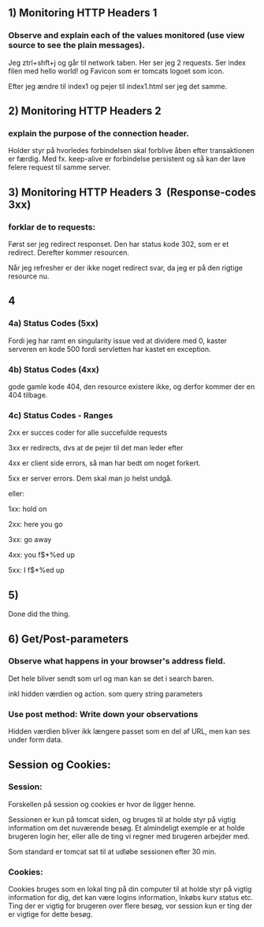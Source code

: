 

## 1) Monitoring HTTP Headers 1

### Observe and explain each of the values monitored (use view source to see the plain messages).

Jeg ztrl+shft+j og går til network taben. Her ser jeg 2 requests.
Ser index filen med hello world! 
og Favicon som er tomcats logoet som icon.



Efter jeg ændre til index1 og pejer til index1.html ser jeg det samme.

## 2) Monitoring HTTP Headers 2

### explain the purpose of the connection header.

Holder styr på hvorledes forbindelsen skal forblive åben efter transaktionen er færdig. Med fx. keep-alive er forbindelse persistent og så kan der lave felere request til samme server.


## 3) Monitoring HTTP Headers 3  (Response-codes 3xx)

### forklar de to requests:

Først ser jeg redirect responset.
Den har status kode 302, som er et redirect.
Derefter kommer resourcen.

Når jeg refresher er der ikke noget redirect svar, da jeg er på den rigtige resource nu.

## 4
### 4a) Status Codes (5xx)

Fordi jeg har ramt en singularity issue ved at dividere med 0, kaster serveren en kode 500 fordi servletten har kastet en exception.


### 4b) Status Codes (4xx)
gode gamle kode 404, den resource existere ikke, og derfor kommer der en 404 tilbage.

### 4c) Status Codes - Ranges


2xx er succes coder for alle succefulde requests

3xx er redirects, dvs at de pejer til det man leder efter

4xx er client side errors, så man har bedt om noget forkert.

5xx er server errors. Dem skal man jo helst undgå.

eller:

1xx: hold on

2xx: here you go

3xx: go away

4xx: you f$*%ed up

5xx: I f$*%ed up

## 5)
Done did the thing.

## 6) Get/Post-parameters

### Observe what happens in your browser's address field.

Det hele bliver sendt som url og man kan se det i search baren.

inkl hidden værdien og action. som query string parameters

### Use post method: Write down your observations

Hidden værdien bliver ikk længere passet som en del af URL, men kan ses under form data.


## Session og Cookies:

### Session:

Forskellen på session og cookies er hvor de ligger henne.

Sessionen er kun på tomcat siden, og bruges til at holde styr på vigtig information om det nuværende besøg. Et almindeligt exemple er at holde brugeren login her, eller alle de ting vi regner med brugeren arbejder med.

Som standard er tomcat sat til at udløbe sessionen efter 30 min.

### Cookies:

Cookies bruges som en lokal ting på din computer til at holde styr på vigtig information for dig, det kan være logins information, Inkøbs kurv status etc. Ting der er vigtig for brugeren over flere besøg, vor session kun er ting der er vigtige for dette besøg.